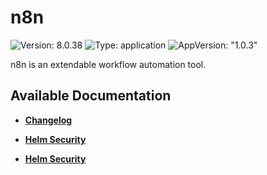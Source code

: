 # n8n

![Version: 8.0.38](https://img.shields.io/badge/Version-8.0.38-informational?style=flat-square) ![Type: application](https://img.shields.io/badge/Type-application-informational?style=flat-square) ![AppVersion: "1.0.3"](https://img.shields.io/badge/AppVersion-"1.0.3"-informational?style=flat-square)

n8n is an extendable workflow automation tool.

## Available Documentation

- [**Changelog**](CHANGELOG)

- [**Helm Security**](container-security)

- [**Helm Security**](helm-security)

